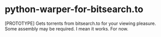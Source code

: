 # python-warper-for-bitsearch.to
[PROTOTYPE] Gets torrents from bitsearch.to for your viewing pleasure. Some assembly may be required. I mean it works. For now. 
